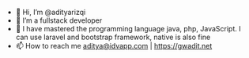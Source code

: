 - 👋 Hi, I’m @adityarizqi
- 👀 I’m a fullstack developer
- 👀 I have mastered the programming language java, php, JavaScript. I can use laravel and bootstrap framework, native is also fine
- 📫 How to reach me aditya@idvapp.com | https://gwadit.net

<!---
adityarizqi/adityarizqi is a ✨ special ✨ repository because its `README.md` (this file) appears on your GitHub profile.
You can click the Preview link to take a look at your changes.
--->

